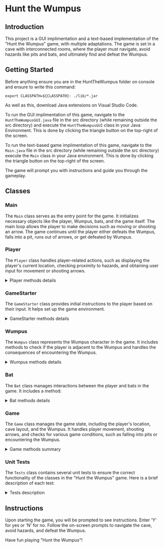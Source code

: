 # Hunt the Wumpus

## Introduction

This project is a GUI implimentation and a text-based implementation of the "Hunt the Wumpus" game, with multiple adaptations. The game is set in a cave with interconnected rooms, where the player must navigate, avoid hazards like pits and bats, and ultimately find and defeat the Wumpus.

## Getting Started

Before anything ensure you are in the HuntTheWumpus folder on console and ensure to write this command:

```
export CLASSPATH=${CLASSPATH}: ./lib/*.jar
```
As well as this, download Java extensions on Visual Studio Code.

To run the GUI implimentation of this game, navigate to the `HuntTheWumpusGUI.java` file in the src directory (while remaining outside the src directory) and execute the `HuntTheWumpusGUI` class in your Java Environment. This is done by clicking the triangle button on the top-right of the screen.

To run the text-based game implimentation of this game, navigate to the `Main.java` file in the src directory (while remaining outside the src directory) execute the `Main` class in your Java environment. This is done by clicking the triangle button on the top-right of the screen.

The game will prompt you with instructions and guide you through the gameplay.

## Classes

### Main

The `Main` class serves as the entry point for the game. It initializes necessary objects like the player, Wumpus, bats, and the game itself. The main loop allows the player to make decisions such as moving or shooting an arrow. The game continues until the player either defeats the Wumpus, falls into a pit, runs out of arrows, or get defeated by Wumpus.

### Player

The `Player` class handles player-related actions, such as displaying the player's current location, checking proximity to hazards, and obtaining user input for movement or shooting arrows.

<details>
<summary> Player methods details </summary>


#### `getPlace`

- **Description:** Retrieves the current player's location.

- **Return:** The player's current location.

#### `setPlace`

- **Description:** Sets the current player's location.

- **Parameters:**
  - `playerLocation`: The new location for the player to move.

#### `locationOutput`

- **Description:** Displays the current player's location and available caves.

- **Parameters:**
  - `game`: The `Game` object to access `Game` class methods.

#### `isRightStep`

- **Description:** Checks if the step made by the player is valid.

- **Parameters:**
  - `input`: The value chosen by the player to move to.
  - `game`: The `Game` object needed to access `Game` class methods.

- **Return:** Whether the move made is valid or not.

#### `nextToWumpus`

- **Description:** Informs the player about the proximity of the Wumpus.

- **Parameters:**
  - `game`: The `Game` object needed to access `Game` class methods.
  - `wumpus`: The `Wumpus` object needed to access `Wumpus` class methods.

- **Return:** Whether the player is next to wumpus.

#### `nextToBats`

- **Description:** Informs the player about the proximity of bats.

- **Parameters:**
  - `game`: The `Game` object needed to access `Game` class methods.

- **Return:** Whether the player is next to bats.

#### `nextToPits`

- **Description:** Informs the player about the proximity of pits.

- **Parameters:**
  - `game`: The `Game` object needed to access `Game` class methods.

- **Return:** Whether the player is next to a pit.

#### `shootArrow`

- **Description:** Manages the player's arrow shooting mechanism. Handles shooting in adjacent caves, killing bats, checking for Wumpus, counting arrows, and scaring the Wumpus.

- **Parameters:**
  - `game`: The `Game` object needed to access `Game` class methods.
  - `wumpus`: The `Wumpus` object needed to access `Wumpus` class methods.

- **Return:** Boolean indicating whether the game continues.

</details>

### GameStarter

The `GameStarter` class provides initial instructions to the player based on their input. It helps set up the game environment.

<details>
<summary> GameStarter methods details </summary>

#### `starterInstructions`

- **Description:** Displays introductory instructions and a map for the game.

- **Parameters:**
  - `showOrNot`: A string indicating whether to show the instructions and map. (Accepts "Y", "y", "Yes" to show, and any other input to skip.)


</details>

### Wumpus

The `Wumpus` class represents the Wumpus character in the game. It includes methods to check if the player is adjacent to the Wumpus and handles the consequences of encountering the Wumpus.

<details>
<summary> Wumpus methods details </summary>

#### `getWumpusLoc`

- **Description:** Returns the location of the Wumpus.

- **Return:** The Wumpus location.

#### `setWumpusLoc`

- **Description:** Sets the location of the Wumpus.

- **Parameters:**
  - `wumpusLocation`: The generated location of the Wumpus.

#### `WumpusTrap`

- **Description:** Checks if the player entered the Wumpus cave. Terminate the program if true.

- **Parameters:**
  - `currentPlace`: The current location of the player.

- **Return:** Boolean indicating whether the game continues.

#### `scareWumpus`

- **Description:** If the player shoots an arrow next to a Wumpus cave but didn't kill it, the Wumpus relocates to another cave.

- **Parameters:**
  - `shot`: The location where the arrow was shot.
  - `currentPlace`: The current location of the player.
  - `game`: The `Game` object required to access `Game` class methods.

- **Return:** Boolean indicating whether the game continues.

</details>

### Bat

The `Bat` class manages interactions between the player and bats in the game. It includes a method:

<details>
<summary>Bat methods details</summary>

#### `batTrap`

- **Description:** Checks if the player encounters bats. If the bats lead the player to a pit or the Wumpus, the method terminates the game.

- **Parameters:**
  - `currentPlace`: The current location of the player.
  - `game`: The `Game` object required to access `Game` class methods.
  - `wumpus`: The `Wumpus` object required to access `Wumpus` class methods.
  - `player`: The `Player` object required to access `Player` class methods.

- **Return:** Boolean indicating whether the game continues.

#### `checkBatLocation`

- **Description:** Checks if the player is in the same location as bats.

- **Parameters:**
  - `currentPlace`: The current location of the player.
  - `game`: The `Game` object required to access `Game` class methods.

- **Return:** Boolean indicating whether the player encounters bats.

</details>

### Game

The `Game` class manages the game state, including the player's location, cave layout, and the Wumpus. It handles player movement, shooting arrows, and checks for various game conditions, such as falling into pits or encountering the Wumpus.

<details>
<summary> Game methods summary </summary>

#### `Constructor`

- **Description:** Initializes the game state, randomly generating cave locations for pits, bats, and the Wumpus.

#### `generateCaveConnections`

- **Description:** Defines cave connections forming a dodecahedron.

- **Return:** `HashMap<Integer, Integer[]>` representing nodes that can be accessed.

#### `generateRandomNumber`

- **Description:** Generates a random number between 1 and 20 (inclusive).

- **Return:** The random number.

#### `generateUniqueLocation`

- **Description:** Generates a unique location for game objects.

- **Return:** A unique location.

#### `generateUniqueLocations`

- **Description:** Generates a set of unique locations that have not been used in the game.

- **Parameters:**
  - `count`: The number of unique locations to generate.

- **Return:** An array of unique locations.

#### `getUserInput`

- **Description:** Gets user input for the next move.

- **Return:** The user input as a character ('S' for Shoot, 'W' for Walk).

#### `moveCave`

- **Description:** Moves to a new cave based on user input.

- **Parameters:**
  - `game`: The `Game` object needed to access `Game` class methods.
  - `player`: The `Player` object needed to access `Player` class methods.

#### `pitTrap`

- **Description:** Checks if the player falls into a pit trap.

- **Parameters:**
  - `currentPlace`: The current location of the player.

- **Return:** Boolean indicating whether the game is still running.

#### `getPits`

- **Description:** Returns the individual location of a pit.

- **Parameters:**
  - `index`: Used to indicate the location to find the exact needed coordinate.

- **Return:** The individual pit location.

#### `getPitsArr`

- **Description:** Returns an array of locations of pits.

- **Return:** The array of pit locations.

#### `getBats`

- **Description:** Returns the individual location of a bat.

- **Parameters:**
  - `index`: Used to indicate the location to find the exact needed coordinate.

- **Return:** The individual bat location.

#### `getBatsArr`

- **Description:** Returns an array of locations of bats.

- **Return:** The array of bat locations.

#### `setBats`

- **Description:** Sets the location of an individual bat.

- **Parameters:**
  - `index`: Used to indicate the location to find the exact needed coordinate.
  - `newVal`: The new location value for bats.

</details>

### Unit Tests

The `Tests` class contains several unit tests to ensure the correct functionality of the classes in the "Hunt the Wumpus" game. Here is a brief description of each test:

<details>
<summary> Tests description </summary>

#### `testKillWumpus`

- **Description:** Checks if the player successfully kills the Wumpus. The test sets up the Wumpus location and invokes the `killWumpus` method to validate the game outcome.

#### `testDontKillWumpus`

- **Description:** Checks if the player fails to kill the Wumpus. The test sets up the Wumpus location and invokes the `killWumpus` method with a different location to validate the game outcome.

#### `testKillBat`

- **Description:** Checks if the player successfully kills a bat. The test sets up the bat locations and invokes the `killBat` method to verify that at least one bat is killed.

#### `playerFinishItsArrows`

- **Description:** Checks if the game recognizes when the player finishes all arrows. The test sets up the player's remaining arrows and invokes the `arrowCounter` method to validate the game outcome.

#### `testScareWumpus`

- **Description:** Checks if the Wumpus relocates after the player shoots an arrow next to it. The test sets up the Wumpus location and invokes the `scareWumpus` method to validate the Wumpus relocation.

#### `testWalking_ValidUserInput`

- **Description:** Checks if the player can successfully move to an accessible cave. The test sets up the player's current location and invokes the `isRightStep` method to validate a valid move.

#### `testWalking_InvalidUserInput`

- **Description:** Checks if the player cannot move to an inaccessible cave. The test sets up the player's current location and invokes the `isRightStep` method to validate an invalid move.

#### `testPitTrap_PlayerFallsInPit`

- **Description:** Checks if the player loses the game when falling into a pit. The test sets up the pit locations and invokes the `pitTrap` method to validate the game outcome.

#### `testPitTrap_PlayerDoesNotFallInPit`

- **Description:** Checks if the player does not lose the game when not falling into a pit. The test sets up the pit locations and invokes the `pitTrap` method to validate the game outcome.

#### `testWumpusTrap_PlayerEntersWumpus`

- **Description:** Checks if the player loses the game when entering the Wumpus cave. The test sets up the Wumpus location and invokes the `WumpusTrap` method to validate the game outcome.

</details>


## Instructions

Upon starting the game, you will be prompted to see instructions. Enter 'Y' for yes or 'N' for no. Follow the on-screen prompts to navigate the cave, avoid hazards, and defeat the Wumpus.

Have fun playing "Hunt the Wumpus"!
